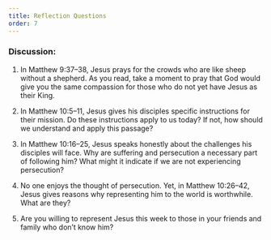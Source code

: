 ```yaml
---
title: Reflection Questions
order: 7
---
```


### Discussion:

1. In Matthew 9:37–38, Jesus prays for the crowds who are like sheep without a shepherd. As you read, take a moment to pray that God would give you the same compassion for those who do not yet have Jesus as their King.

2. In Matthew 10:5–11, Jesus gives his disciples specific instructions for their mission. Do these instructions apply to us today? If not, how should we understand and apply this passage?

3. In Matthew 10:16–25, Jesus speaks honestly about the challenges his disciples will face. Why are suffering and persecution a necessary part of following him? What might it indicate if we are not experiencing persecution?

4. No one enjoys the thought of persecution. Yet, in Matthew 10:26–42, Jesus gives reasons why representing him to the world is worthwhile. What are they?

5. Are you willing to represent Jesus this week to those in your friends and family who don’t know him? 










